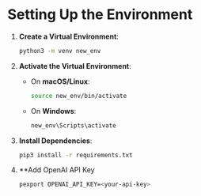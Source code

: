 # Setting Up the Environment

1. **Create a Virtual Environment**:

    ```bash
    python3 -m venv new_env
    ```

2. **Activate the Virtual Environment**:

    - On **macOS/Linux**:
        ```bash
        source new_env/bin/activate
        ```
    - On **Windows**:
        ```bash
        new_env\Scripts\activate
        ```

3. **Install Dependencies**:
    ```bash
    pip3 install -r requirements.txt
    ```

4. **Add OpenAI API Key
    ```bash
    pexport OPENAI_API_KEY=<your-api-key>
    ```



